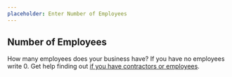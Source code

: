 ```yaml
---
placeholder: Enter Number of Employees
---
```

## Number of Employees

How many employees does your business have? If you have no employees write 0. Get help finding out [if you have contractors or employees](https://business.nj.gov/pages/hiring-employees).